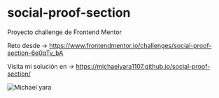 # social-proof-section

Proyecto challenge de Frontend Mentor 

Reto desde -> https://www.frontendmentor.io/challenges/social-proof-section-6e0qTv_bA

Visita mi solución en -> https://michaelyara1107.github.io/social-proof-section/

![Michael yara](https://repository-images.githubusercontent.com/303154314/b4331000-0bba-11eb-9564-917305ccdd78)
